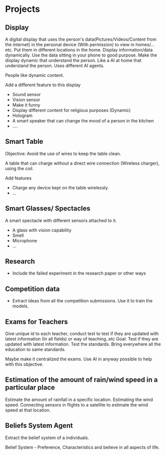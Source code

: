 # Projects

## Display

A digital display that uses the person's data(Pictures/Videos/Content from the internet) in the personal device (With permission) to view in homes/... etc. Put them in different locations in the home. Display information/data dynamically. Use the data sitting in your phone to good purpose. 
Make the display dynamic that understand the person. Like a AI at home that understand the person. Uses different AI agents. 

People like dynamic content.

Add a different feature to this display

- Sound sensor
- Vision sensor
- Make it funny
- Display different content for religious purposes (Dynamic)
- Hologram
- A smart speaker that can change the mood of a person in the kitchen
- ....

## Smart Table

Objective:
Avoid the use of wires to keep the table clean. 

A table that can charge without a direct wire connection (Wireless charger), using the coil.

Add features

- Charge any device kept on the table wirelessly.
- ...

## Smart Glasses/ Spectacles

A smart spectacle with different sensors attached to it.

- A glass with vision capability
- Smell
- Microphone
- ...

## Research 

- Include the failed experiment in the research paper or other ways

## Competition data

- Extract ideas from all the competition submissions. Use it to train the models.

## Exams for Teachers 

Give unique id to each teacher, conduct test to test if they are updated with latest information (In all fields) or way of teaching..etc
Goal: Test if they are updated with latest information. Test the standards. Bring everywhere all the education to same standards.

Maybe make it centralized the exams. 
Use AI in anyway possible to help with this objective.

## Estimation of the amount of rain/wind speed in a particular place

Estimate the amount of rainfall in a specific location.
Estimating the wind speed. Connecting sensors in flights to a satellite to estimate the wind speed at that location.


## Beliefs System Agent

Extract the belief system of a individuals.

Belief System - Preference, Characteristics and believe in all aspects of life.
